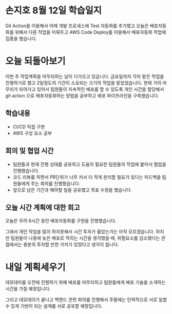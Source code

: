 # 손지호 8월 12일 학습일지

Git Action을 이용해서 어제 개발 프로세스에 Test 자동화를 추가했고 오늘은 배포자동화를 위해서 다른 작업을 미뤄두고 AWS Code Deploy를 이용해서 배포자동화 작업에 집중을 했습니다.

# 오늘 되돌아보기

이번 주 작업계획을 마무리하는 날이 다가오고 있습니다. 금요일까지 각자 맡은 작업을 진행하기로 했고 2일정도의 기간이 소요되는 크기의 작업을 맡았었습니다.
현재 거의 마무리가 되어가고 있어서 팀원들이 지속적인 배포를 할 수 있도록 개인 시간을 할당해서 git action 으로 배포자동화하는 방법을 공부하고
배포 파이프라인을 구축했습니다.

## 학습내용

- CI/CD 직접 구현
- AWS 구성 요소 공부

## 회의 및 협업 시간

- 팀원들과 현재 진행 상태를 공유하고 도움이 필요한 팀원들의 작업에 붙어서 협업을 진행했습니다.
- 코드 리뷰를 하면서 PR단위가 너무 커서 더 작게 분리할 필요가 있다는 피드백을 팀원들에게 주는 회의를 진행했습니다.
- 앞으로 남은 기간과 해야할 일을 공유했고 목표 수정을 했습니다.

## 오늘 시간 계획에 대한 회고

오늘은 무려 6시간 동안 배포자동화를 구현을 진행했습니다.

그래서 개인 작업을 많이 하지못해서 시간 투자가 옳았는가는 아직 모르겠습니다. 하지만 팀원들이 나중에 늦은 배포로 막히는 시간을 생각했을 때, 위험요소를 감소했다는 관점에서는 충분히 투자할 만한 가치가 있었다고 생각이 듭니다.

# 내일 계획세우기

데모데이를 오전에 진행하기 위해 배포를 마무리하고 팀원들에게 배포 기술을 소개하는 시간을 가질 예정입니다.

그리고 데모데이가 끝나고 백엔드 관련 회의를 진행해서 주말에는 탄력적으로 서로 일할 수 있게 기반이 되는 설계를 서로 공유할 예정입니다.
